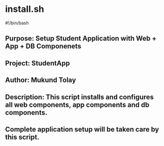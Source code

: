 # install.sh

#!/bin/bash 

## Purpose: Setup Student Application with Web + App + DB Componenets 
## Project: StudentApp
## Author:  Mukund Tolay

## Description: This script installs and configures all web components, app components and db components.
##              Complete application setup will be taken care by this script. 




